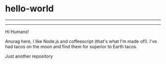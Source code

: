# hello-world
----------------
----------------

Hi Humans!

Anurag here, I like Node.js and coffeescript (that's what I'm made of!).
I've had tacos on the moon and find them for superior to Earth tacos.

Just another repository

